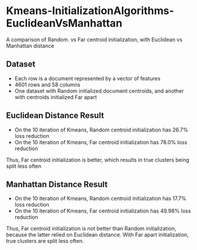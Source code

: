 # Kmeans-InitializationAlgorithms-EuclideanVsManhattan
A comparison of Random. vs Far centroid initialization, with Euclidean vs Manhattan distance

## Dataset
- Each row is a document represented by a vector of features
- 4601 rows and 58 columns
- One dataset with Random initialized document centroids, and another with centroids initialized Far apart 

## Euclidean Distance Result
- On the 10 iteration of Kmeans, Random centroid initialization has 26.7% loss reduction
- On the 10 iteration of Kmeans, Far centroid initialization has 78.0% loss reduction

Thus, Far centroid initialization is better, which results in true clusters being split less often

## Manhattan Distance Result

- On the 10 iteration of Kmeans, Random centroid initialization has 17.7% loss reduction
- On the 10 iteration of Kmeans, Far centroid initialization has 49.98% loss reduction

Thus, Far centroid initialization is not better than Random initialization, because the latter relied on Euclidean distance.  With Far apart initialization, true clusters are split less often.
